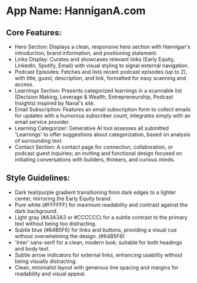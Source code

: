 # **App Name**: HanniganA.com

## Core Features:

- Hero Section: Displays a clean, responsive hero section with Hannigan's introduction, brand information, and positioning statement.
- Links Display: Curates and showcases relevant links (Early Equity, LinkedIn, Spotify, Email) with visual styling to signal external navigation.
- Podcast Episodes: Fetches and lists recent podcast episodes (up to 2), with title, guest, description, and link, formatted for easy scanning and access.
- Learnings Section: Presents categorized learnings in a scannable list (Decision Making, Leverage & Wealth, Entrepreneurship, Podcast Insights) inspired by Naval's site.
- Email Subscription: Features an email subscription form to collect emails for updates with a humorous subscriber count, integrates simply with an email service provider.
- Learning Categorizer: Generative AI tool assesses all submitted 'Learnings' to offer suggestions about categorization, based on analysis of surrounding text.
- Contact Section: A contact page for connection, collaboration, or podcast guest inquiries; an inviting and functional design focused on initiating conversations with builders, thinkers, and curious minds.

## Style Guidelines:

- Dark teal/purple gradient transitioning from dark edges to a lighter center, mirroring the Early Equity brand.
- Pure white (#FFFFFF) for maximum readability and contrast against the dark background.
- Light gray (#A3A3A3 or #CCCCCC) for a subtle contrast to the primary text without being too distracting.
- Subtle blue (#64B5F6) for links and buttons, providing a visual cue without overwhelming the design. (#64B5F6)
- 'Inter' sans-serif for a clean, modern look; suitable for both headings and body text.
- Subtle arrow indicators for external links, enhancing usability without being visually distracting.
- Clean, minimalist layout with generous line spacing and margins for readability and visual appeal.
